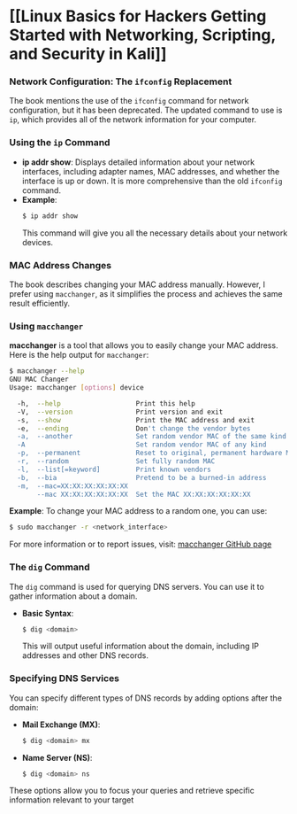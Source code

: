 # [[Linux Basics for Hackers Getting Started with Networking, Scripting, and Security in Kali]]

### Network Configuration: The `ifconfig` Replacement

The book mentions the use of the `ifconfig` command for network configuration, but it has been deprecated. The updated command to use is `ip`, which provides all of the network information for your computer.

### Using the `ip` Command

- **ip addr show**: Displays detailed information about your network interfaces, including adapter names, MAC addresses, and whether the interface is up or down. It is more comprehensive than the old `ifconfig` command.
- **Example**: 
  ```bash
  $ ip addr show
  ```
  This command will give you all the necessary details about your network devices.

### MAC Address Changes

The book describes changing your MAC address manually. However, I prefer using `macchanger`, as it simplifies the process and achieves the same result efficiently.

### Using `macchanger`

**macchanger** is a tool that allows you to easily change your MAC address. Here is the help output for `macchanger`:

```bash
$ macchanger --help
GNU MAC Changer
Usage: macchanger [options] device

  -h,  --help                   Print this help
  -V,  --version                Print version and exit
  -s,  --show                   Print the MAC address and exit
  -e,  --ending                 Don't change the vendor bytes
  -a,  --another                Set random vendor MAC of the same kind
  -A                            Set random vendor MAC of any kind
  -p,  --permanent              Reset to original, permanent hardware MAC
  -r,  --random                 Set fully random MAC
  -l,  --list[=keyword]         Print known vendors
  -b,  --bia                    Pretend to be a burned-in address
  -m,  --mac=XX:XX:XX:XX:XX:XX
       --mac XX:XX:XX:XX:XX:XX  Set the MAC XX:XX:XX:XX:XX:XX
```

**Example**:
To change your MAC address to a random one, you can use:
```bash
$ sudo macchanger -r <network_interface>
```

For more information or to report issues, visit: [macchanger GitHub page](https://github.com/alobbs/macchanger/issues)

### The `dig` Command

The `dig` command is used for querying DNS servers. You can use it to gather information about a domain.

- **Basic Syntax**: 
  ```bash
  $ dig <domain>
  ```
  This will output useful information about the domain, including IP addresses and other DNS records.

### Specifying DNS Services

You can specify different types of DNS records by adding options after the domain:
- **Mail Exchange (MX)**: 
  ```bash
  $ dig <domain> mx
  ```
- **Name Server (NS)**:
  ```bash
  $ dig <domain> ns
  ```

These options allow you to focus your queries and retrieve specific information relevant to your target